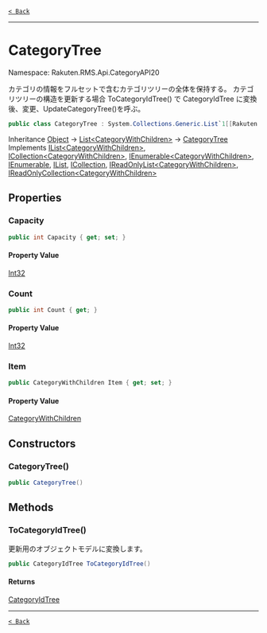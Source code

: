 [`< Back`](./)

---

# CategoryTree

Namespace: Rakuten.RMS.Api.CategoryAPI20

カテゴリの情報をフルセットで含むカテゴリツリーの全体を保持する。
 カテゴリツリーの構造を更新する場合 ToCategoryIdTree() で CategoryIdTree に変換後、変更、UpdateCategoryTree()を呼ぶ。

```csharp
public class CategoryTree : System.Collections.Generic.List`1[[Rakuten.RMS.Api.CategoryAPI20.CategoryWithChildren, Rakuten.RMS.Api, Version=2.0.0.0, Culture=neutral, PublicKeyToken=null]], System.Collections.Generic.IList`1[[Rakuten.RMS.Api.CategoryAPI20.CategoryWithChildren, Rakuten.RMS.Api, Version=2.0.0.0, Culture=neutral, PublicKeyToken=null]], System.Collections.Generic.ICollection`1[[Rakuten.RMS.Api.CategoryAPI20.CategoryWithChildren, Rakuten.RMS.Api, Version=2.0.0.0, Culture=neutral, PublicKeyToken=null]], System.Collections.Generic.IEnumerable`1[[Rakuten.RMS.Api.CategoryAPI20.CategoryWithChildren, Rakuten.RMS.Api, Version=2.0.0.0, Culture=neutral, PublicKeyToken=null]], System.Collections.IEnumerable, System.Collections.IList, System.Collections.ICollection, System.Collections.Generic.IReadOnlyList`1[[Rakuten.RMS.Api.CategoryAPI20.CategoryWithChildren, Rakuten.RMS.Api, Version=2.0.0.0, Culture=neutral, PublicKeyToken=null]], System.Collections.Generic.IReadOnlyCollection`1[[Rakuten.RMS.Api.CategoryAPI20.CategoryWithChildren, Rakuten.RMS.Api, Version=2.0.0.0, Culture=neutral, PublicKeyToken=null]]
```

Inheritance [Object](https://docs.microsoft.com/en-us/dotnet/api/system.object) → [List&lt;CategoryWithChildren&gt;](https://docs.microsoft.com/en-us/dotnet/api/system.collections.generic.list-1) → [CategoryTree](./rakuten.rms.api.categoryapi20.categorytree)<br>
Implements [IList&lt;CategoryWithChildren&gt;](https://docs.microsoft.com/en-us/dotnet/api/system.collections.generic.ilist-1), [ICollection&lt;CategoryWithChildren&gt;](https://docs.microsoft.com/en-us/dotnet/api/system.collections.generic.icollection-1), [IEnumerable&lt;CategoryWithChildren&gt;](https://docs.microsoft.com/en-us/dotnet/api/system.collections.generic.ienumerable-1), [IEnumerable](https://docs.microsoft.com/en-us/dotnet/api/system.collections.ienumerable), [IList](https://docs.microsoft.com/en-us/dotnet/api/system.collections.ilist), [ICollection](https://docs.microsoft.com/en-us/dotnet/api/system.collections.icollection), [IReadOnlyList&lt;CategoryWithChildren&gt;](https://docs.microsoft.com/en-us/dotnet/api/system.collections.generic.ireadonlylist-1), [IReadOnlyCollection&lt;CategoryWithChildren&gt;](https://docs.microsoft.com/en-us/dotnet/api/system.collections.generic.ireadonlycollection-1)

## Properties

### **Capacity**

```csharp
public int Capacity { get; set; }
```

#### Property Value

[Int32](https://docs.microsoft.com/en-us/dotnet/api/system.int32)<br>

### **Count**

```csharp
public int Count { get; }
```

#### Property Value

[Int32](https://docs.microsoft.com/en-us/dotnet/api/system.int32)<br>

### **Item**

```csharp
public CategoryWithChildren Item { get; set; }
```

#### Property Value

[CategoryWithChildren](./rakuten.rms.api.categoryapi20.categorywithchildren)<br>

## Constructors

### **CategoryTree()**

```csharp
public CategoryTree()
```

## Methods

### **ToCategoryIdTree()**

更新用のオブジェクトモデルに変換します。

```csharp
public CategoryIdTree ToCategoryIdTree()
```

#### Returns

[CategoryIdTree](./rakuten.rms.api.categoryapi20.categoryidtree)<br>

---

[`< Back`](./)
